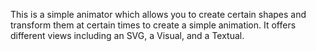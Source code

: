 This is a simple animator which allows you to create certain shapes and transform them at certain times to create a simple animation.
It offers different views including an SVG, a Visual, and a Textual.
